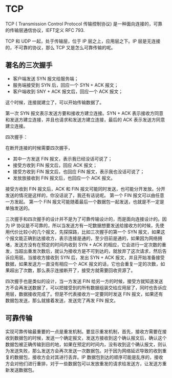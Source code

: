 # TCP

TCP ( Transmission Control Protocol 传输控制协议) 是一种面向连接的，可靠的传输层通信协议，IEFT定义 RFC 793.

TCP 和 UDP 一起，处于传输层，位于 IP 层之上，应用层之下。IP 层是无连接的，不可靠的协议，那么 TCP 又是怎么可靠传输的呢。

## 著名的三次握手

* 客户端发送 SYN 报文给服务端；
* 服务端接受到 SYN 后，回应一个 SYN + ACK 报文；
* 客户端收到 SNY + ACK 报文后，回应一个 ACK 报文；

这个时候，连接就建立了，可以开始传输数据了。

第一次 SYN 报文表示发送方要和接收方建立连接。SYN + ACK 表示接收方同意和发送方建立连接，并且也请求和发送方建立连接，最后的 ACK 表示发送方同意建立连接。

四次握手：

在断开连接的时候需要四次握手，

* 其中一方发送 FIN 报文，表示我已经没话可说了；
* 接受方收到 FIN 报文后，回应 ACK 报文；
* 接受方收到 FIN 报文后，也回应 FIN 报文，表示我也没话可说了；
* 发放放接收到 FIN 报文后，也回应一个 ACK 报文。

接受方收到 FIN 报文后，ACK 和 FIN 报文可能同时发送，也可能分开发放。分开发送的情况是这样的，你没话说了，我还有话说呢。
第一个 FIN 报文可以由任意一方发起。
第一个 FIN 报文可能随着最后一个数据包一起发送，也就是不一定是单独发送的。

三次握手和四次握手的设计并不是为了可靠传输设计的，而是面向连接设计的。因为 IP 协议是不可靠的，所以当发送方有一坨数据想要发送给接收方的时候，先使用代价比较小的几个报文，先探探路，比如三次握手的第一个 SYN 报文，如果这个报文能正确到达接收方，表示连接是通的，至少目前是通的，如果因为网络拥堵，发送方没有在预定的时间内收到 SYN + ACK 的相应，它会进行一定次数的重发，当超出重发次数后，就认为接收方是不可到达的，就放弃了这次请求，然后告诉应用层。当接收方接收到 SYN 后，发出 SYN + ACK 报文，并且开始准备接受数据，如果发送方一直没有相应一个 ACK 报文的话，它也会重复一定的次数，如果超出了次数，那么表示连接断开了，接受方就需要回收资源了。

四次握手也是类似的设计，当一方发送 FIN 给另一方的时候，接受方就知道发送方不会再发送数据了，可以把接受到的所有数据组装交给应用层了，同时也告诉应用层，数据接收完成了。但是不代表接收方一定要同时发送 FIN 报文，如果还有数据包发送，那么就接着发送，发送完了再发 FIN 报文。

## 可靠传输

实现可靠传输最重要的一点是重发机制。要显示重发机制，首先，接收方需要在接收到数据包的时候，发送一个确定报文，发送方接收到这个确认报文后，确认这个数据包被正确传输到目的地，如果在预定的时间内，没有收到这个确认报文，则认为发送失败，那么发送方会再次发送一次数据包。对于因为网络延迟导致的收到重复的数据包，接收方会对其进行丢弃。IP 数据包到达的顺序可能是乱序的，接收方会对他们进行重排，对于一些数据包可以发放重发的请求给发送方，让发送方重新发送数据包。




